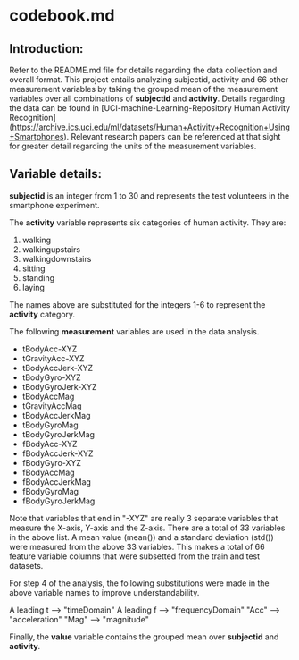codebook.md
=============================

Introduction:
---------------------------------------------------------------

Refer to the README.md file for details regarding the data collection and overall format.  This project entails analyzing subjectid, activity and 66 other measurement variables by taking the grouped mean of the measurement variables over all combinations of **subjectid** and **activity**.  Details regarding the data can be found in [UCI-machine-Learning-Repository Human Activity Recognition] (https://archive.ics.uci.edu/ml/datasets/Human+Activity+Recognition+Using+Smartphones).  Relevant research papers can be referenced at that sight for greater detail regarding the units of the measurement variables.

Variable details:
---------------------------------------------------------------

**subjectid** is an integer from 1 to 30 and represents the test volunteers in the smartphone experiment.

The **activity** variable represents six categories of human activity. They are:

1. walking
2. walkingupstairs
3. walkingdownstairs
4. sitting
5. standing
6. laying

The names above are substituted for the integers 1-6 to represent the **activity** category.

The following **measurement** variables are used in the data analysis.

* tBodyAcc-XYZ
* tGravityAcc-XYZ
* tBodyAccJerk-XYZ
* tBodyGyro-XYZ
* tBodyGyroJerk-XYZ
* tBodyAccMag
* tGravityAccMag
* tBodyAccJerkMag
* tBodyGyroMag
* tBodyGyroJerkMag
* fBodyAcc-XYZ
* fBodyAccJerk-XYZ
* fBodyGyro-XYZ
* fBodyAccMag
* fBodyAccJerkMag
* fBodyGyroMag
* fBodyGyroJerkMag

Note that variables that end in "-XYZ" are really 3 separate variables that measure the X-axis, Y-axis and the Z-axis.  There are a total of 33 variables in the above list.  A mean value (mean()) and a standard deviation (std()) were measured from the above 33 variables.  This makes a total of 66 feature variable columns that were subsetted from the train and test datasets.

For step 4 of the analysis, the following substitutions were made in the above variable names to improve understandability.

A leading t --> "timeDomain"
A leading f --> "frequencyDomain"
"Acc" --> "acceleration"
"Mag" --> "magnitude"

Finally, the **value** variable contains the grouped mean over **subjectid** and **activity**.

